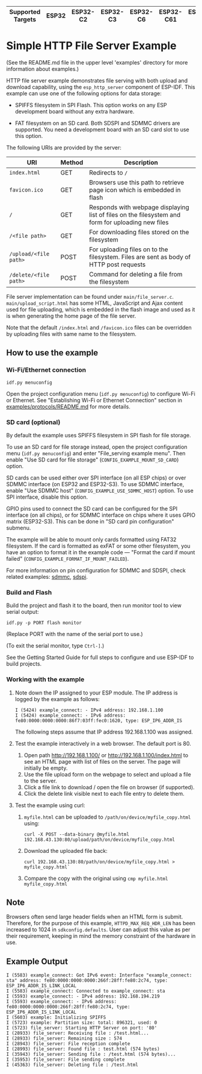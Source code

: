 | Supported Targets | ESP32 | ESP32-C2 | ESP32-C3 | ESP32-C6 | ESP32-C61 | ESP32-H2 | ESP32-P4 | ESP32-S2 | ESP32-S3 |
| ----------------- | ----- | -------- | -------- | -------- | --------- | -------- | -------- | -------- | -------- |

# Simple HTTP File Server Example

(See the README.md file in the upper level 'examples' directory for more information about examples.)

HTTP file server example demonstrates file serving with both upload and download capability, using the `esp_http_server` component of ESP-IDF. This example can use one of the following options for data storage:

- SPIFFS filesystem in SPI Flash. This option works on any ESP development board without any extra hardware.

- FAT filesystem on an SD card. Both SDSPI and SDMMC drivers are supported. You need a development board with an SD card slot to use this option.

The following URIs are provided by the server:

| URI                  | Method  | Description                                                                               |
|----------------------|---------|-------------------------------------------------------------------------------------------|
|`index.html`          | GET     | Redirects to `/`                                                                          |
|`favicon.ico`         | GET     | Browsers use this path to retrieve page icon which is embedded in flash                   |
|`/`                   | GET     | Responds with webpage displaying list of files on the filesystem and form for uploading new files |
|`/<file path>`        | GET     | For downloading files stored on the filesystem                                                    |
|`/upload/<file path>` | POST    | For uploading files on to the filesystem. Files are sent as body of HTTP post requests            |
|`/delete/<file path>` | POST    | Command for deleting a file from the filesystem                                                   |

File server implementation can be found under `main/file_server.c`. `main/upload_script.html` has some HTML, JavaScript and Ajax content used for file uploading, which is embedded in the flash image and used as it is when generating the home page of the file server.

Note that the default `/index.html` and `/favicon.ico` files can be overridden by uploading files with same name to the filesystem.

## How to use the example

### Wi-Fi/Ethernet connection
```
idf.py menuconfig
```
Open the project configuration menu (`idf.py menuconfig`) to configure Wi-Fi or Ethernet. See "Establishing Wi-Fi or Ethernet Connection" section in [examples/protocols/README.md](../../README.md) for more details.

### SD card (optional)

By default the example uses SPIFFS filesystem in SPI flash for file storage.

To use an SD card for file storage instead, open the project configuration menu (`idf.py menuconfig`) and enter "File_serving example menu". Then enable "Use SD card for file storage" (`CONFIG_EXAMPLE_MOUNT_SD_CARD`) option.

SD cards can be used either over SPI interface (on all ESP chips) or over SDMMC interface (on ESP32 and ESP32-S3). To use SDMMC interface, enable "Use SDMMC host" (`CONFIG_EXAMPLE_USE_SDMMC_HOST`) option. To use SPI interface, disable this option.

GPIO pins used to connect the SD card can be configured for the SPI interface (on all chips), or for SDMMC interface on chips where it uses GPIO matrix (ESP32-S3). This can be done in "SD card pin configuration" submenu.

The example will be able to mount only cards formatted using FAT32 filesystem. If the card is formatted as exFAT or some other filesystem, you have an option to format it in the example code — "Format the card if mount failed" (`CONFIG_EXAMPLE_FORMAT_IF_MOUNT_FAILED`).

For more information on pin configuration for SDMMC and SDSPI, check related examples: [sdmmc](../../../storage/sd_card/sdmmc/README.md), [sdspi](../../../storage/sd_card/sdmmc/README.md).

### Build and Flash

Build the project and flash it to the board, then run monitor tool to view serial output:

```
idf.py -p PORT flash monitor
```

(Replace PORT with the name of the serial port to use.)

(To exit the serial monitor, type ``Ctrl-]``.)

See the Getting Started Guide for full steps to configure and use ESP-IDF to build projects.

### Working with the example

1. Note down the IP assigned to your ESP module. The IP address is logged by the example as follows:

   ```
   I (5424) example_connect: - IPv4 address: 192.168.1.100
   I (5424) example_connect: - IPv6 address:    fe80:0000:0000:0000:86f7:03ff:fec0:1620, type: ESP_IP6_ADDR_IS
   ```

   The following steps assume that IP address 192.168.1.100 was assigned.

2. Test the example interactively in a web browser. The default port is 80.

    1. Open path http://192.168.1.100/ or http://192.168.1.100/index.html to see an HTML page with list of files on the server. The page will initially be empty.
    2. Use the file upload form on the webpage to select and upload a file to the server.
    3. Click a file link to download / open the file on browser (if supported).
    4. Click the delete link visible next to each file entry to delete them.

3. Test the example using curl:

    1. `myfile.html` can be uploaded to `/path/on/device/myfile_copy.html` using:
       ```
       curl -X POST --data-binary @myfile.html 192.168.43.130:80/upload/path/on/device/myfile_copy.html
       ```

    2. Download the uploaded file back:
       ```
       curl 192.168.43.130:80/path/on/device/myfile_copy.html > myfile_copy.html`
       ```

    3. Compare the copy with the original using `cmp myfile.html myfile_copy.html`


## Note

Browsers often send large header fields when an HTML form is submit. Therefore, for the purpose of this example, `HTTPD_MAX_REQ_HDR_LEN` has been increased to 1024 in `sdkconfig.defaults`. User can adjust this value as per their requirement, keeping in mind the memory constraint of the hardware in use.

## Example Output

```
I (5583) example_connect: Got IPv6 event: Interface "example_connect: sta" address: fe80:0000:0000:0000:266f:28ff:fe80:2c74, type: ESP_IP6_ADDR_IS_LINK_LOCAL
I (5583) example_connect: Connected to example_connect: sta
I (5593) example_connect: - IPv4 address: 192.168.194.219
I (5593) example_connect: - IPv6 address: fe80:0000:0000:0000:266f:28ff:fe80:2c74, type: ESP_IP6_ADDR_IS_LINK_LOCAL
I (5603) example: Initializing SPIFFS
I (5723) example: Partition size: total: 896321, used: 0
I (5723) file_server: Starting HTTP Server on port: '80'
I (28933) file_server: Receiving file : /test.html...
I (28933) file_server: Remaining size : 574
I (28943) file_server: File reception complete
I (28993) file_server: Found file : test.html (574 bytes)
I (35943) file_server: Sending file : /test.html (574 bytes)...
I (35953) file_server: File sending complete
I (45363) file_server: Deleting file : /test.html
```
